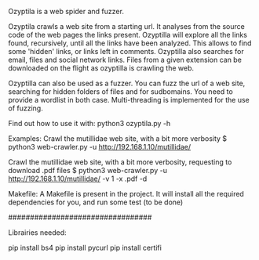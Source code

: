Ozyptila is a web spider and fuzzer.

Ozyptila crawls a web site from a starting url.
It analyses from the source code of the web pages the links present.
Ozyptilla will explore all the links found, recursively, until all the 
links have been analyzed. This allows to find some 'hidden' links, 
or links left in comments. 
Ozyptilla also searches for email, files and social network links.
Files from a given extension can be downloaded on the flight as ozyptilla is 
crawling the web.

Ozyptilla can also be used as a fuzzer.
You can fuzz the url of a web site, searching for hidden folders of files
and for sudbomains.
You need to provide a wordlist in both case.
Multi-threading is implemented for the use of fuzzing.

Find out how to use it with:
python3 ozyptila.py -h

Examples:
Crawl the mutillidae web site, with a bit more verbosity
$ python3 web-crawler.py -u http://192.168.1.10/mutillidae/

Crawl the mutillidae web site, with a bit more verbosity, requesting to
download .pdf files
$ python3 web-crawler.py -u http://192.168.1.10/mutillidae/ -v 1 -x .pdf -d


Makefile:
A Makefile is present in the project. It will install all 
the required dependencies for you, and run some test (to be done)

#################################

Librairies needed:

pip install bs4
pip install pycurl
pip install certifi



